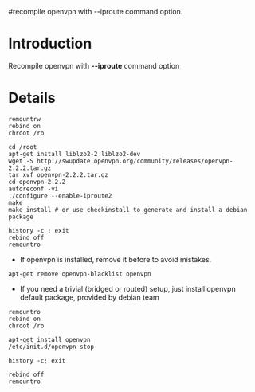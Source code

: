 #recompile openvpn with --iproute command option.

# Introduction #

Recompile openvpn with **--iproute** command option


# Details #
```
remountrw
rebind on
chroot /ro

cd /root
apt-get install liblzo2-2 liblzo2-dev
wget -S http://swupdate.openvpn.org/community/releases/openvpn-2.2.2.tar.gz
tar xvf openvpn-2.2.2.tar.gz
cd openvpn-2.2.2
autoreconf -vi
./configure --enable-iproute2
make
make install # or use checkinstall to generate and install a debian package

history -c ; exit
rebind off
remountro
```

  * If openvpn is installed, remove it before to avoid mistakes.
```
apt-get remove openvpn-blacklist openvpn
```

  * If you need a trivial (bridged or routed) setup, just install openvpn default package, provided by debian team
```
remountro
rebind on
chroot /ro

apt-get install openvpn
/etc/init.d/openvpn stop

history -c; exit

rebind off
remountro


```